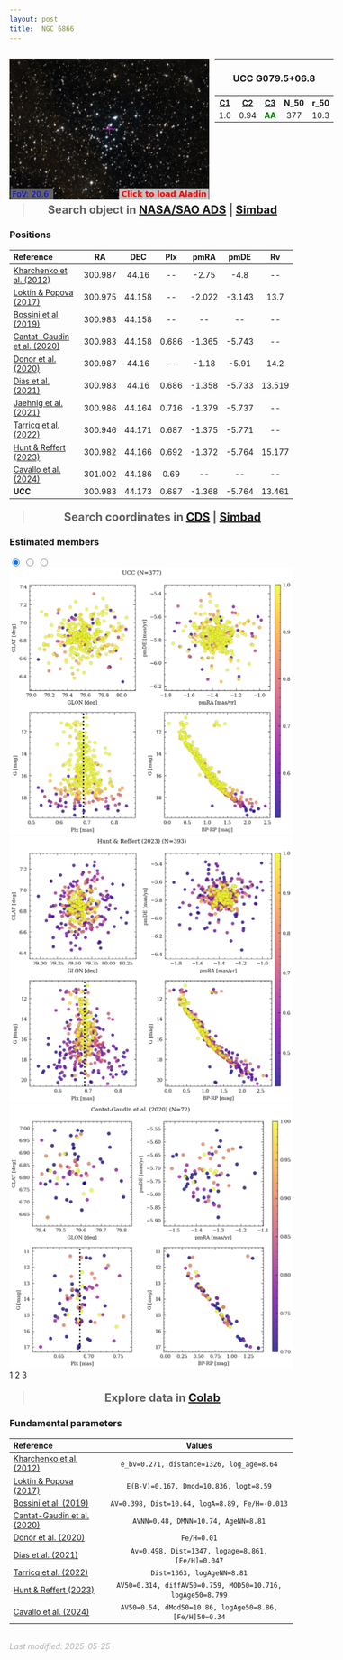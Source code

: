 ```yaml
---
layout: post
title:  NGC 6866
---
```

<div style="display: flex; justify-content: space-between; width:720px;height:250px">
<div style="text-align: center;">

<!-- Static image + data attributes for FOV and target -->
<img id="aladin_img"
     data-umami-event="aladin_load"
     src="https://raw.githubusercontent.com/ucc23/Q1P/main/plots/ngc6866_aladin.webp"
     alt="Click to load Aladin Lite" 
     style="width:355px;height:250px; cursor: pointer;"
     data-fov="0.343" 
     data-target="300.983 44.173"/>
<!-- Div to contain Aladin Lite viewer -->
<div id="aladin-lite-div" style="width:355px;height:250px;display:none;"></div>
<!-- Aladin Lite script (will be loaded after the image is clicked) -->
<script src="{{ site.baseurl }}/scripts/aladin_load.js"></script>

</div>
<!-- Left block -->

<table style="text-align: center; width:355px;height:250px;">
  <!-- Row 1 (title) -->
  <tr>
    <td colspan="5"><h3>UCC G079.5+06.8</h3></td>
  </tr>
  <!-- Row 2 -->
  <tr>
    <th><a href="https://ucc.ar/faq#what-are-the-c1-c2-and-c3-parameters" title="Photometric class">C1</a></th>
    <th><a href="https://ucc.ar/faq#what-are-the-c1-c2-and-c3-parameters" title="Density class">C2</a></th>
    <th><a href="https://ucc.ar/faq#what-are-the-c1-c2-and-c3-parameters" title="Combined class">C3</a></th>
    <th><div title="Stars with membership probability >50%">N_50</div></th>
    <th><div title="Radius that contains half the members [arcmin]">r_50</div></th>
  </tr>
  <!-- Row 3 -->
  <tr>
    <td>1.0</td>
    <td>0.94</td>
    <td><span style="color: green; font-weight: bold;">A</span><span style="color: green; font-weight: bold;">A</span></td>
    <td>377</td>
    <td>10.3</td>
  </tr>
</table>
</div>

> <p style="text-align:center; font-weight: bold; font-size:20px">Search object in <a data-umami-event="nasa_search" href="https://ui.adsabs.harvard.edu/search/q=%20collection%3Aastronomy%20body%3A%22NGC%206866%22&sort=date%20desc%2C%20bibcode%20desc&p_=0" target="_blank">NASA/SAO ADS</a> | <a data-umami-event="simbad_search" href="https://simbad.cds.unistra.fr/simbad/sim-id-refs?Ident=ngc6866" target="_blank">Simbad</a></p>


### Positions

| Reference    | RA    | DEC   | Plx  | pmRA  | pmDE   |  Rv  |
| :---         | :---: | :---: | :---: | :---: | :---: | :---: |
|[Kharchenko et al. (2012)](https://ui.adsabs.harvard.edu/abs/2012A%26A...543A.156K) | 300.987 | 44.16 | -- | -2.75 | -4.8 | -- |
|[Loktin & Popova (2017)](https://ui.adsabs.harvard.edu/abs/2017AstBu..72..257L) | 300.975 | 44.158 | -- | -2.022 | -3.143 | 13.7 |
|[Bossini et al. (2019)](https://ui.adsabs.harvard.edu/abs/2019A%26A...623A.108B) | 300.983 | 44.158 | -- | -- | -- | -- |
|[Cantat-Gaudin et al. (2020)](https://ui.adsabs.harvard.edu/abs/2020A%26A...640A...1C) | 300.983 | 44.158 | 0.686 | -1.365 | -5.743 | -- |
|[Donor et al. (2020)](https://ui.adsabs.harvard.edu/abs/2020AJ....159..199D) | 300.987 | 44.16 | -- | -1.18 | -5.91 | 14.2 |
|[Dias et al. (2021)](https://ui.adsabs.harvard.edu/abs/2021MNRAS.504..356D) | 300.983 | 44.16 | 0.686 | -1.358 | -5.733 | 13.519 |
|[Jaehnig et al. (2021)](https://ui.adsabs.harvard.edu/abs/2021ApJ...923..129J) | 300.986 | 44.164 | 0.716 | -1.379 | -5.737 | -- |
|[Tarricq et al. (2022)](https://ui.adsabs.harvard.edu/abs/2022A%26A...659A..59T) | 300.946 | 44.171 | 0.687 | -1.375 | -5.771 | -- |
|[Hunt & Reffert (2023)](https://ui.adsabs.harvard.edu/abs/2023A%26A...673A.114H) | 300.982 | 44.166 | 0.692 | -1.372 | -5.764 | 15.177 |
|[Cavallo et al. (2024)](https://ui.adsabs.harvard.edu/abs/2024AJ....167...12C) | 301.002 | 44.186 | 0.69 | -- | -- | -- |
| **UCC** |300.983 | 44.173 | 0.687 | -1.368 | -5.764 | 13.461 |

> <p style="text-align:center; font-weight: bold; font-size:20px">Search coordinates in <a data-umami-event="cds_coord_search" href="https://cdsportal.u-strasbg.fr/?target=300.983,+44.173" target="_blank">CDS</a> | <a data-umami-event="simbad_coord_search" href="https://simbad.cds.unistra.fr/mobile/object_list.html?coord=300.983%2044.173&output=json&radius=5&userEntry=ngc6866" target="_blank">Simbad</a></p>

### Estimated members

<div class="carousel">
<input type="radio" name="radio-btn" id="slide1" checked>
<input type="radio" name="radio-btn" id="slide2">
<input type="radio" name="radio-btn" id="slide3">
<div class="slides">
<div class="slide">
<a href="https://raw.githubusercontent.com/ucc23/Q1P/main/plots/ngc6866.webp" target="_blank">
<img src="https://raw.githubusercontent.com/ucc23/Q1P/main/plots/ngc6866.webp" alt="NGC 6866 UCC">
</a>
</div>
<div class="slide">
<a href="https://raw.githubusercontent.com/ucc23/Q1P/main/plots/ngc6866_HUNT23.webp" target="_blank">
<img src="https://raw.githubusercontent.com/ucc23/Q1P/main/plots/ngc6866_HUNT23.webp" alt="NGC 6866 HUNT23">
</a>
</div>
<div class="slide">
<a href="https://raw.githubusercontent.com/ucc23/Q1P/main/plots/ngc6866_CANTAT20.webp" target="_blank">
<img src="https://raw.githubusercontent.com/ucc23/Q1P/main/plots/ngc6866_CANTAT20.webp" alt="NGC 6866 CANTAT20">
</a>
</div>
</div>
<div class="indicators">
<label for="slide1">1</label>
<label for="slide2">2</label>
<label for="slide3">3</label>
</div>
</div>


> <p style="text-align:center; font-weight: bold; font-size:20px">Explore data in <a data-umami-event="colab" href="https://colab.research.google.com/github/ucc23/ucc/blob/main/assets/notebook.ipynb" target="_blank">Colab</a></p>


### Fundamental parameters

| Reference |  Values |
| :---         |     :---:      |
| [Kharchenko et al. (2012)](https://ui.adsabs.harvard.edu/abs/2012A%26A...543A.156K) | `e_bv=0.271, distance=1326, log_age=8.64` |
| [Loktin & Popova (2017)](https://ui.adsabs.harvard.edu/abs/2017AstBu..72..257L) | `E(B-V)=0.167, Dmod=10.836, logt=8.59` |
| [Bossini et al. (2019)](https://ui.adsabs.harvard.edu/abs/2019A%26A...623A.108B) | `AV=0.398, Dist=10.64, logA=8.89, Fe/H=-0.013` |
| [Cantat-Gaudin et al. (2020)](https://ui.adsabs.harvard.edu/abs/2020A%26A...640A...1C) | `AVNN=0.48, DMNN=10.74, AgeNN=8.81` |
| [Donor et al. (2020)](https://ui.adsabs.harvard.edu/abs/2020AJ....159..199D) | `Fe/H=0.01` |
| [Dias et al. (2021)](https://ui.adsabs.harvard.edu/abs/2021MNRAS.504..356D) | `Av=0.498, Dist=1347, logage=8.861, [Fe/H]=0.047` |
| [Tarricq et al. (2022)](https://ui.adsabs.harvard.edu/abs/2022A%26A...659A..59T) | `Dist=1363, logAgeNN=8.81` |
| [Hunt & Reffert (2023)](https://ui.adsabs.harvard.edu/abs/2023A%26A...673A.114H) | `AV50=0.314, diffAV50=0.759, MOD50=10.716, logAge50=8.799` |
| [Cavallo et al. (2024)](https://ui.adsabs.harvard.edu/abs/2024AJ....167...12C) | `AV50=0.54, dMod50=10.86, logAge50=8.86, [Fe/H]50=0.34` |

<br>
<font color="b3b1b1"><i>Last modified: 2025-05-25</i></font>
